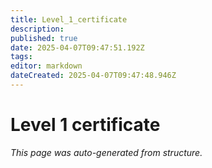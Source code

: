 ```yaml
---
title: Level_1_certificate
description: 
published: true
date: 2025-04-07T09:47:51.192Z
tags: 
editor: markdown
dateCreated: 2025-04-07T09:47:48.946Z
---
```


# Level 1 certificate

*This page was auto-generated from structure.*